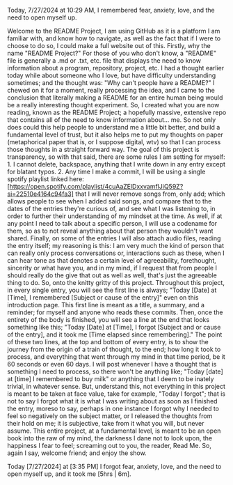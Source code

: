 Today, 7/27/2024 at 10:29 AM, I remembered fear, anxiety, love, and the need to open myself up. 

Welcome to the README Project, I am using GitHub as it is a platform I am familiar with, and know how to navigate, as well as the fact that if I were to choose to do so, I could make a full website out of this. Firstly, why the name "README Project?" For those of you who don't know, a "README" file is generally a .md or .txt, etc. file that displays the need to know information about a program, repository, project, etc. I had a thought earlier today while about someone who I love, but have difficulty understanding sometimes; and the thought was: "Why can't people have a README?" I chewed on it for a moment, really processing the idea, and I came to the conclusion that literally making a README for an entire human being would be a really interesting thought experiment. So, I created what you are now reading, known as the README Project; a hopefully massive, extensive repo that contains all of the need to know information about... me. So not only does could this help people to understand me a little bit better, and build a fundamental level of trust, but it also helps me to put my thoughts on paper (metaphorical paper that is, or I suppose digital, wtv) so that I can process those thoughts in a straight forward way. The goal of this project is transparency, so with that said, there are some rules I am setting for myself: 1. I cannot delete, backspace, anything that I write down in any entry except for blatant typos. 2. Any time I make a commit, I will be using a single spotify playlist linked here: [https://open.spotify.com/playlist/4cuAaZElDxxvamflJiQ59Z?si=22510e4164c94fa3] that I will never remove songs from, only add; which allows people to see when I added said songs, and compare that to the dates of the entries they're curious of, and see what I was listening to, in order to further their understanding of my mindset at the time. As well, if at any point I need to talk about a specific person, I will use a codename for them, so as to not reveal anything about that person they wouldn't want shared. Finally, on some of the entries I will also attach audio files, reading the entry itself; my reasoning is this: I am very much the kind of person that can really only process conversations or, interactions such as these, when I can hear tone as that denotes a certain level of agreeability, forethought, sincerity or what have you, and in my mind, if I request that from people I should really do the give that out as well as well, that's just the agreeable thing to do. So, onto the knitty gritty of this project. Throughout this project, in every single entry, you will see the first line is always; "Today [Date] at [Time], I remembered [Subject or cause of the entry]" even on this introduction page. This first line is meant as a title, a summary, and a reminder; for myself and anyone who reads these commits. Then, once the entirety of the body is finished, you will see a line at the end that looks something like this; "Today [Date] at [Time], I forgot [Subject and or cause of the entry], and it took me [Time elapsed since remembering]." The point of these two lines, at the top and bottom of every entry, is to show the journey from the origin of a train of thought, to the end; how long it took to process, and everything that went through my mind in that time period, be it 60 seconds or even 60 days. I will post whenever I have a thought that is something I need to process, so there won't be anything like; "Today [date] at [time] I remembered to buy milk" or anything that I deem to be inately trivial, in whatever sense. But, understand this, not everything in this project is meant to be taken at face value, take for example, "Today I forgot"; that is not to say I forgot what it is what I was writing about as soon as I finished the entry, moreso to say, perhaps in one instance I forgot why I needed to feel so negatively on the subject matter, or I released the thoughts from their hold on me; it is subjective, take from it what you will, but never assume. This entire project, at a fundamental level, is meant to be an open book into the raw of my mind, the darkness I dane not to look upon, the happiness I fear to feel; screaming out to you, the reader, Read Me. So, again I say, welcome friend; and enjoy the show. 

Today [7/27/2024] at [3:35 PM] I forgot fear, anxiety, love, and the need to open myself up, and it took me [5hrs | 6m].
